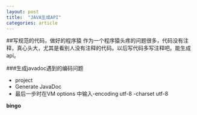 ```yaml
---
layout: post
title:  "JAVA生成API"
categories: article
---
```


##写规范的代码，做好的程序猿
作为一个程序猿头疼的问题很多，代码没有注释，真心头大，尤其是看别人没有注释的代码。以后写代码多写注释吧。能生成api。

###生成javadoc遇到的编码问题
-	project
-	Generate JavaDoc
-	最后一步时在VM options 中输入-encoding utf-8 -charset utf-8

**bingo**